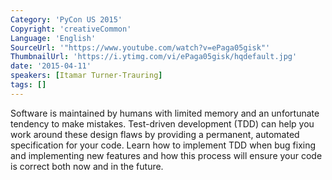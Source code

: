 ```yaml
---
Category: 'PyCon US 2015'
Copyright: 'creativeCommon'
Language: 'English'
SourceUrl: '"https://www.youtube.com/watch?v=ePaga05gisk"'
ThumbnailUrl: 'https://i.ytimg.com/vi/ePaga05gisk/hqdefault.jpg'
date: '2015-04-11'
speakers: [Itamar Turner-Trauring]
tags: []
---
```

Software is maintained by humans with limited memory and an unfortunate tendency to make mistakes. Test-driven development (TDD) can help you work around these design flaws by providing a permanent, automated specification for your code. Learn how to implement TDD when bug fixing and implementing new features and how this process will ensure your code is correct both now and in the future.

